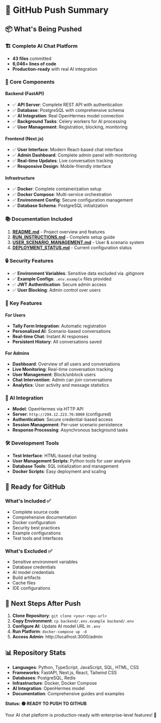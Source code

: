 # 🚀 GitHub Push Summary

## 📦 What's Being Pushed

### 🏗️ Complete AI Chat Platform

- **43 files** committed
- **6,046+ lines of code**
- **Production-ready** with real AI integration

### 🎯 Core Components

#### Backend (FastAPI)

- ✅ **API Server**: Complete REST API with authentication
- ✅ **Database**: PostgreSQL with comprehensive schema
- ✅ **AI Integration**: Real OpenHermes model connection
- ✅ **Background Tasks**: Celery workers for AI processing
- ✅ **User Management**: Registration, blocking, monitoring

#### Frontend (Next.js)

- ✅ **User Interface**: Modern React-based chat interface
- ✅ **Admin Dashboard**: Complete admin panel with monitoring
- ✅ **Real-time Updates**: Live conversation tracking
- ✅ **Responsive Design**: Mobile-friendly interface

#### Infrastructure

- ✅ **Docker**: Complete containerization setup
- ✅ **Docker Compose**: Multi-service orchestration
- ✅ **Environment Config**: Secure configuration management
- ✅ **Database Schema**: PostgreSQL initialization

### 📚 Documentation Included

1. **[README.md](README.md)** - Project overview and features
2. **[RUN_INSTRUCTIONS.md](RUN_INSTRUCTIONS.md)** - Complete setup guide
3. **[USER_SCENARIO_MANAGEMENT.md](USER_SCENARIO_MANAGEMENT.md)** - User & scenario system
4. **[DEPLOYMENT_STATUS.md](DEPLOYMENT_STATUS.md)** - Current configuration status

### 🔒 Security Features

- ✅ **Environment Variables**: Sensitive data excluded via .gitignore
- ✅ **Example Configs**: `.env.example` files provided
- ✅ **JWT Authentication**: Secure admin access
- ✅ **User Blocking**: Admin control over users

### 🎨 Key Features

#### For Users

- **Tally Form Integration**: Automatic registration
- **Personalized AI**: Scenario-based conversations
- **Real-time Chat**: Instant AI responses
- **Persistent History**: All conversations saved

#### For Admins

- **Dashboard**: Overview of all users and conversations
- **Live Monitoring**: Real-time conversation tracking
- **User Management**: Block/unblock users
- **Chat Intervention**: Admin can join conversations
- **Analytics**: User activity and message statistics

### 🤖 AI Integration

- **Model**: OpenHermes via HTTP API
- **Server**: `http://204.12.223.76:8000` (configured)
- **Authentication**: Secure credential-based access
- **Session Management**: Per-user scenario persistence
- **Response Processing**: Asynchronous background tasks

### 🛠️ Development Tools

- **Test Interface**: HTML-based chat testing
- **User Management Scripts**: Python tools for user analysis
- **Database Tools**: SQL initialization and management
- **Docker Scripts**: Easy deployment and scaling

## 🎯 Ready for GitHub

### What's Included ✅

- Complete source code
- Comprehensive documentation
- Docker configuration
- Security best practices
- Example configurations
- Test tools and interfaces

### What's Excluded ✅

- Sensitive environment variables
- Database credentials
- AI model credentials
- Build artifacts
- Cache files
- IDE configurations

## 🚀 Next Steps After Push

1. **Clone Repository**: `git clone <your-repo-url>`
2. **Copy Environment**: `cp backend/.env.example backend/.env`
3. **Configure AI**: Update AI model URL in `.env`
4. **Run Platform**: `docker-compose up -d`
5. **Access Admin**: http://localhost:3000/admin

## 📊 Repository Stats

- **Languages**: Python, TypeScript, JavaScript, SQL, HTML, CSS
- **Frameworks**: FastAPI, Next.js, React, Tailwind CSS
- **Databases**: PostgreSQL, Redis
- **Infrastructure**: Docker, Docker Compose
- **AI Integration**: OpenHermes model
- **Documentation**: Comprehensive guides and examples

**Status: 🟢 READY TO PUSH TO GITHUB**

Your AI chat platform is production-ready with enterprise-level features! 🎉
